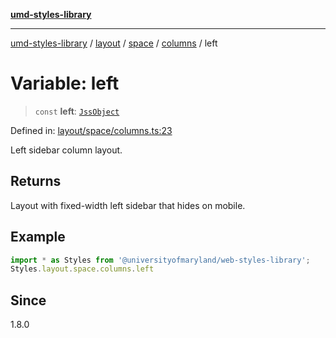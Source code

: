 [**umd-styles-library**](../../../../../../README.md)

***

[umd-styles-library](../../../../../../modules.md) / [layout](../../../../../README.md) / [space](../../../README.md) / [columns](../README.md) / left

# Variable: left

> `const` **left**: [`JssObject`](../../../../../../utilities/namespaces/transform/type-aliases/JssObject.md)

Defined in: [layout/space/columns.ts:23](https://github.com/UMD-Digital/design-system/blob/8021d9898368f604bce452fe4dde6fae3a0578fd/packages/styles/source/layout/space/columns.ts#L23)

Left sidebar column layout.

## Returns

Layout with fixed-width left sidebar that hides on mobile.

## Example

```typescript
import * as Styles from '@universityofmaryland/web-styles-library';
Styles.layout.space.columns.left
```

## Since

1.8.0
